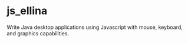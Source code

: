 js_ellina
=========

Write Java desktop applications using Javascript with mouse, keyboard, and graphics capabilities.
